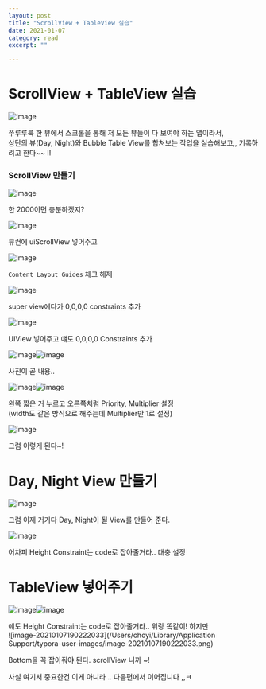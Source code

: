 ```yaml
---
layout: post
title: "ScrollView + TableView 실습" 
date: 2021-01-07
category: read 
excerpt: ""

---
```


# ScrollView + TableView 실습

![image](https://user-images.githubusercontent.com/28949235/103861685-25725880-5101-11eb-98a5-d13d5753d51a.png)

쭈루루룩 한 뷰에서 스크롤을 통해 저 모든 뷰들이 다 보여야 하는 앱이라서,  
상단의 뷰(Day, Night)와 Bubble Table View를 합쳐보는 작업을 실습해보고,, 기록하려고 한다~~ !!

### ScrollView 만들기

![image](https://user-images.githubusercontent.com/28949235/103877875-01bb0c80-5119-11eb-8003-bc4085d2ee49.png)

한 2000이면 충분하겠지?

![image](https://user-images.githubusercontent.com/28949235/103878008-2c0cca00-5119-11eb-9d3d-9fc025e8237a.png)

뷰컨에 uiScrollView 넣어주고

![image](https://user-images.githubusercontent.com/28949235/103878015-2fa05100-5119-11eb-900a-3c3927037904.png)

`Content Layout Guides` 체크 해제

![image](https://user-images.githubusercontent.com/28949235/103878096-4f377980-5119-11eb-8c1d-325535c8e26c.png)

super view에다가 0,0,0,0 constraints 추가

![image](https://user-images.githubusercontent.com/28949235/103878260-89088000-5119-11eb-9edc-190112434923.png)

UIView 넣어주고 얘도 0,0,0,0 Constraints 추가

![image](https://user-images.githubusercontent.com/28949235/103878390-b6552e00-5119-11eb-86bd-051f263513c1.png)![image](https://user-images.githubusercontent.com/28949235/103878413-bd7c3c00-5119-11eb-9815-41208f0b824a.png)

사진이 곧 내용..

![image](https://user-images.githubusercontent.com/28949235/103878566-f1576180-5119-11eb-92a8-7c3c4c44e4a9.png)![image](https://user-images.githubusercontent.com/28949235/103878580-f9af9c80-5119-11eb-9252-e79cb60e347a.png)

왼쪽 짧은 거 누르고 오른쪽처럼 Priority, Multiplier 설정  
(width도 같은 방식으로 해주는데 Multiplier만 1로 설정)

![image](https://user-images.githubusercontent.com/28949235/103878656-121fb700-511a-11eb-915a-807bc86d782d.png)

그럼 이렇게 된다~!

# Day, Night View 만들기

![image](https://user-images.githubusercontent.com/28949235/103878820-46937300-511a-11eb-8661-6a0ce695efaa.png)

그럼 이제 거기다 Day, Night이 될 View를 만들어 준다.

![image](https://user-images.githubusercontent.com/28949235/103878977-8d816880-511a-11eb-92fe-42cc9479af6a.png)

어차피 Height Constraint는 code로 잡아줄거라.. 대충 설정

# TableView 넣어주기

![image](https://user-images.githubusercontent.com/28949235/103879070-b0ac1800-511a-11eb-9668-22e0195446af.png)![image](https://user-images.githubusercontent.com/28949235/103878977-8d816880-511a-11eb-92fe-42cc9479af6a.png)

얘도 Height Constraint는 code로 잡아줄거라.. 위랑 똑같이! 하지만  
![image-20210107190222033](/Users/choyi/Library/Application Support/typora-user-images/image-20210107190222033.png)

Bottom을 꼭 잡아줘야 된다. scrollView 니까 ~!



사실 여기서 중요한건 이게 아니라 .. 다음편에서 이어집니다 ,,ㅋ